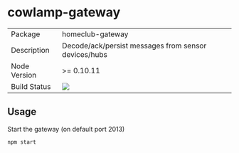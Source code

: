 # cowlamp-gateway

<table>
<tr> 
<td>Package</td><td>homeclub-gateway</td>
</tr>
<tr>
<td>Description</td>
<td>Decode/ack/persist messages from sensor devices/hubs</td>
</tr>
<tr>
<td>Node Version</td>
<td>>= 0.10.11</td>
</tr>
<tr>
<td>Build Status</td>
<td>
<a href='https://travis-ci.org/nordus/homeclub-gateway'>
<img src='https://secure.travis-ci.org/nordus/homeclub-gateway.png?branch=master' />
</a>
</td>
</tr>
</table>

## Usage
Start the gateway (on default port 2013)

    npm start